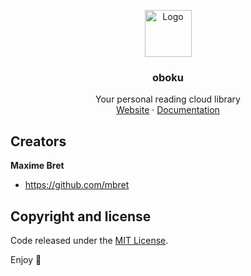 <p align="center">
  <a 
  href="https://github.com/mbret/oboku">
    <img src="https://user-images.githubusercontent.com/1911240/99893449-bca35e00-2cc3-11eb-88c1-80b3190eb620.png" alt="Logo" width="75" height="75">
  </a>

  <h3 align="center">oboku</h3>

  <p align="center">
    Your personal reading cloud library
    <br>
    <a href="https://oboku.me">Website</a>
    ·
    <a href="https://docs.oboku.me/">Documentation</a>
  </p>
</p>

## Creators

**Maxime Bret**

- <https://github.com/mbret>

## Copyright and license

Code released under the [MIT License](https://mbret/oboku/blob/master/LICENSE).

Enjoy :metal:
